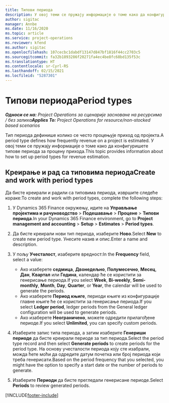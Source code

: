 ```yaml
---
title: Типови периода
description: У овој теми се пружају информације о томе како да конфигуришете типове периода за процену прихода.
author: sigitac
manager: Annbe
ms.date: 11/16/2020
ms.topic: article
ms.service: project-operations
ms.reviewer: kfend
ms.author: sigitac
ms.openlocfilehash: 107cecbc1dabdf13147d847bf1816f44cc2703c5
ms.sourcegitcommit: fa32b1893286f20271fa4ec4be8fc68bd135f53c
ms.translationtype: HT
ms.contentlocale: sr-Cyrl-RS
ms.lasthandoff: 02/15/2021
ms.locfileid: "5287301"
---
```

# <a name="period-types"></a><span data-ttu-id="56124-103">Типови периода</span><span class="sxs-lookup"><span data-stu-id="56124-103">Period types</span></span>

<span data-ttu-id="56124-104">_**Односи се на:** Project Operations за сценарије засноване на ресурсима / без залиха_</span><span class="sxs-lookup"><span data-stu-id="56124-104">_**Applies To:** Project Operations for resource/non-stocked based scenarios_</span></span>

<span data-ttu-id="56124-105">Тип периода дефинише колико се често процењује приход од пројекта.</span><span class="sxs-lookup"><span data-stu-id="56124-105">A period type defines how frequently revenue on a project is estimated.</span></span> <span data-ttu-id="56124-106">У овој теми се пружају информације о томе како да конфигуришете типове периода за процену прихода.</span><span class="sxs-lookup"><span data-stu-id="56124-106">This topic provides information about how to set up period types for revenue estimation.</span></span> 

## <a name="create-and-work-with-period-types"></a><span data-ttu-id="56124-107">Креирање и рад са типовима периода</span><span class="sxs-lookup"><span data-stu-id="56124-107">Create and work with period types</span></span>
<span data-ttu-id="56124-108">Да бисте креирали и радили са типовима периода, извршите следеће кораке:</span><span class="sxs-lookup"><span data-stu-id="56124-108">To create and work with period types, complete the following steps:</span></span>

1. <span data-ttu-id="56124-109">У Dynamics 365 Finance окружењу, идите на **Управљање пројектима и рачуноводство** > **Подешавање** > **Процене** > **Типови периода**.</span><span class="sxs-lookup"><span data-stu-id="56124-109">In your Dynamics 365 Finance environment, go to **Project management and accounting** > **Setup** > **Estimates** > **Period types**.</span></span>
2. <span data-ttu-id="56124-110">Да бисте креирали нови тип периода, изаберите **Ново**.</span><span class="sxs-lookup"><span data-stu-id="56124-110">Select **New** to create new period type.</span></span> <span data-ttu-id="56124-111">Унесите назив и опис.</span><span class="sxs-lookup"><span data-stu-id="56124-111">Enter a name and description.</span></span>
3. <span data-ttu-id="56124-112">У пољу **Учесталост**, изаберите вредност:</span><span class="sxs-lookup"><span data-stu-id="56124-112">In the **Frequency** field, select a value:</span></span>

    - <span data-ttu-id="56124-113">Ако изаберете **седмица**, **Двонедељно**, **Полумесечно**, **Месец**, **Дан**, **Квартал** или **Година**, календар ће се користити за генерисање периода.</span><span class="sxs-lookup"><span data-stu-id="56124-113">If you select **Week**, **Bi-weekly**, **Semi-monthly**, **Month**, **Day**, **Quarter**, or **Year**, the calendar will be used to generate the periods.</span></span> 
    - <span data-ttu-id="56124-114">Ако изаберете **Период књиге**, периоди књиге из конфигурације главне књиге ће се користити за генерисање периода.</span><span class="sxs-lookup"><span data-stu-id="56124-114">If you select **Ledger period**, ledger periods from the General ledger configuration will be used to generate periods.</span></span>
    - <span data-ttu-id="56124-115">Ако изаберете **Неограничено**, можете одредити прилагођене периоде.</span><span class="sxs-lookup"><span data-stu-id="56124-115">If you select **Unlimited**, you can specify custom periods.</span></span>
4. <span data-ttu-id="56124-116">Изаберите запис типа периода, а затим изаберите **Генериши периоде** да бисте креирали периоде за тип периода.</span><span class="sxs-lookup"><span data-stu-id="56124-116">Select the period type record and then select **Generate periods** to create periods for the period type.</span></span> <span data-ttu-id="56124-117">На основу учесталости периода коју сте изабрали, можда ћете моћи да одредите датум почетка или број периода који треба генерисати.</span><span class="sxs-lookup"><span data-stu-id="56124-117">Based on the period frequency that you selected, you might have the option to specify a start date or the number of periods to generate.</span></span>
5. <span data-ttu-id="56124-118">Изаберите **Периоди** да бисте прегледали генерисане периоде.</span><span class="sxs-lookup"><span data-stu-id="56124-118">Select **Periods** to review generated periods.</span></span>



[!INCLUDE[footer-include](../includes/footer-banner.md)]